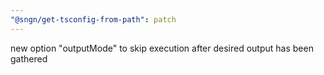 ```yaml
---
"@sngn/get-tsconfig-from-path": patch
---
```


new option "outputMode" to skip execution after desired output has been gathered

